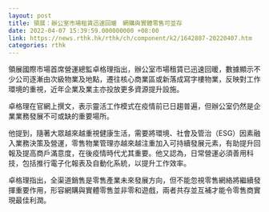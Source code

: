 ```yaml
---
layout: post
title: 領展：辦公室市場租賃迅速回暖　網購與實體零售可並存
date: 2022-04-07 15:39:59.000000000 +08:00
link: https://news.rthk.hk/rthk/ch/component/k2/1642887-20220407.htm
categories: rthk
---
```


領展國際市場首席營運總監卓格理指出，辦公室市場租賃已迅速回暖，數據顯示不少公司逐漸由次級物業及地點，遷往核心商業區或新落成寫字樓物業，反映對工作環境的重視，近年企業及業主亦投放更多資源提升設施。

卓格理在官網上撰文，表示靈活工作模式在疫情前已日趨普遍，但辦公室仍然是企業業務發展不可或缺的重要場所。

他提到，隨著大眾越來越重視健康生活，需要將環境、社會及管治（ESG）因素融入業務決策及營運，零售物業管理亦越來越注重加入可持續發展元素，有助提升回報及提高商戶滿意度，在後疫情時代尤其重要。他又認為，日常營運必須善用科技，包括推行電子化報表及自動化系統，以提升工作效率。

卓格理指出，全渠道銷售是零售產業未來發展方向，但不能忽視零售網絡將繼續發揮重要作用，形容網購與實體零售並非零和遊戲，兩者共存並互補才能令零售商實現最佳利潤。
